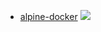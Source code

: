 
- [alpine-docker](https://hub.docker.com/r/bvberkum/alpine-docker/)
  [![](https://images.microbadger.com/badges/image/bvberkum/alpine-docker.svg)](https://microbadger.com/images/bvberkum/alpine-docker "microbadger.com")


